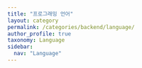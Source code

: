 ```yaml
---
title: "프로그래밍 언어"
layout: category
permalink: /categories/backend/language/
author_profile: true
taxonomy: Language
sidebar:
  nav: "Language"
---
```

